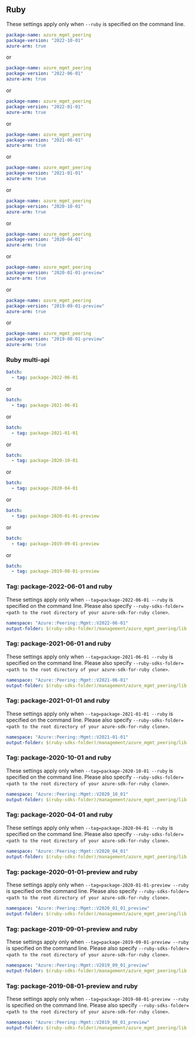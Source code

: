 ## Ruby

These settings apply only when `--ruby` is specified on the command line.

``` yaml
package-name: azure_mgmt_peering
package-version: "2022-10-01"
azure-arm: true
```
or
``` yaml
package-name: azure_mgmt_peering
package-version: "2022-06-01"
azure-arm: true
```
or
``` yaml
package-name: azure_mgmt_peering
package-version: "2022-01-01"
azure-arm: true
```
or
``` yaml
package-name: azure_mgmt_peering
package-version: "2021-06-01"
azure-arm: true
```
or
``` yaml
package-name: azure_mgmt_peering
package-version: "2021-01-01"
azure-arm: true
```
or
``` yaml
package-name: azure_mgmt_peering
package-version: "2020-10-01"
azure-arm: true
```
or
``` yaml
package-name: azure_mgmt_peering
package-version: "2020-04-01"
azure-arm: true
```
or
``` yaml
package-name: azure_mgmt_peering
package-version: "2020-01-01-preview"
azure-arm: true
```
or
``` yaml
package-name: azure_mgmt_peering
package-version: "2019-09-01-preview"
azure-arm: true
```
or
``` yaml
package-name: azure_mgmt_peering
package-version: "2019-08-01-preview"
azure-arm: true
```

### Ruby multi-api

``` yaml $(ruby) && $(multiapi)
batch:
  - tag: package-2022-06-01
```
or
``` yaml $(ruby) && $(multiapi)
batch:
  - tag: package-2021-06-01
```
or
``` yaml $(ruby) && $(multiapi)
batch:
  - tag: package-2021-01-01
```
or
``` yaml $(ruby) && $(multiapi)
batch:
  - tag: package-2020-10-01
```
or
``` yaml $(ruby) && $(multiapi)
batch:
  - tag: package-2020-04-01
```
or
``` yaml $(ruby) && $(multiapi)
batch:
  - tag: package-2020-01-01-preview
```
or
``` yaml $(ruby) && $(multiapi)
batch:
  - tag: package-2019-09-01-preview
```
or
``` yaml $(ruby) && $(multiapi)
batch:
  - tag: package-2019-08-01-preview
```

### Tag: package-2022-06-01 and ruby

These settings apply only when `--tag=package-2022-06-01 --ruby` is specified on the command line.
Please also specify `--ruby-sdks-folder=<path to the root directory of your azure-sdk-for-ruby clone>`.

``` yaml $(tag) == 'package-2022-06-01' && $(ruby)
namespace: "Azure::Peering::Mgmt::V2022-06-01"
output-folder: $(ruby-sdks-folder)/management/azure_mgmt_peering/lib
```
### Tag: package-2021-06-01 and ruby

These settings apply only when `--tag=package-2021-06-01 --ruby` is specified on the command line.
Please also specify `--ruby-sdks-folder=<path to the root directory of your azure-sdk-for-ruby clone>`.

``` yaml $(tag) == 'package-2021-06-01' && $(ruby)
namespace: "Azure::Peering::Mgmt::V2021-06-01"
output-folder: $(ruby-sdks-folder)/management/azure_mgmt_peering/lib
```

### Tag: package-2021-01-01 and ruby

These settings apply only when `--tag=package-2021-01-01 --ruby` is specified on the command line.
Please also specify `--ruby-sdks-folder=<path to the root directory of your azure-sdk-for-ruby clone>`.

``` yaml $(tag) == 'package-2021-01-01' && $(ruby)
namespace: "Azure::Peering::Mgmt::V2021-01-01"
output-folder: $(ruby-sdks-folder)/management/azure_mgmt_peering/lib
```

### Tag: package-2020-10-01 and ruby

These settings apply only when `--tag=package-2020-10-01 --ruby` is specified on the command line.
Please also specify `--ruby-sdks-folder=<path to the root directory of your azure-sdk-for-ruby clone>`.

``` yaml $(tag) == 'package-2020-10-01' && $(ruby)
namespace: "Azure::Peering::Mgmt::V2020_10_01"
output-folder: $(ruby-sdks-folder)/management/azure_mgmt_peering/lib
```

### Tag: package-2020-04-01 and ruby

These settings apply only when `--tag=package-2020-04-01 --ruby` is specified on the command line.
Please also specify `--ruby-sdks-folder=<path to the root directory of your azure-sdk-for-ruby clone>`.

``` yaml $(tag) == 'package-2020-04-01' && $(ruby)
namespace: "Azure::Peering::Mgmt::V2020_04_01"
output-folder: $(ruby-sdks-folder)/management/azure_mgmt_peering/lib
```

### Tag: package-2020-01-01-preview and ruby

These settings apply only when `--tag=package-2020-01-01-preview --ruby` is specified on the command line.
Please also specify `--ruby-sdks-folder=<path to the root directory of your azure-sdk-for-ruby clone>`.

``` yaml $(tag) == 'package-2020-01-01-preview' && $(ruby)
namespace: "Azure::Peering::Mgmt::V2020_01_01_preview"
output-folder: $(ruby-sdks-folder)/management/azure_mgmt_peering/lib
```

### Tag: package-2019-09-01-preview and ruby

These settings apply only when `--tag=package-2019-09-01-preview --ruby` is specified on the command line.
Please also specify `--ruby-sdks-folder=<path to the root directory of your azure-sdk-for-ruby clone>`.

``` yaml $(tag) == 'package-2019-09-01-preview' && $(ruby)
namespace: "Azure::Peering::Mgmt::V2019_09_01_preview"
output-folder: $(ruby-sdks-folder)/management/azure_mgmt_peering/lib
```

### Tag: package-2019-08-01-preview and ruby

These settings apply only when `--tag=package-2019-08-01-preview --ruby` is specified on the command line.
Please also specify `--ruby-sdks-folder=<path to the root directory of your azure-sdk-for-ruby clone>`.

``` yaml $(tag) == 'package-2019-08-01-preview' && $(ruby)
namespace: "Azure::Peering::Mgmt::V2019_08_01_preview"
output-folder: $(ruby-sdks-folder)/management/azure_mgmt_peering/lib
```